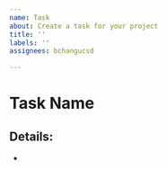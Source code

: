 ```yaml
---
name: Task
about: Create a task for your project
title: ''
labels: ''
assignees: bchangucsd

---
```


# Task Name
Details:
  - 
  -
